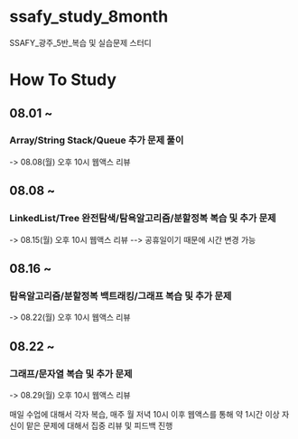 # ssafy_study_8month
SSAFY_광주_5반_복습 및 실습문제 스터디

# How To Study
## 08.01 ~
### Array/String Stack/Queue 추가 문제 풀이
-> 08.08(월) 오후 10시 웹액스 리뷰

## 08.08 ~
### LinkedList/Tree 완전탐색/탐욕알고리즘/분할정복 복습 및 추가 문제
-> 08.15(월) 오후 10시 웹액스 리뷰 --> 공휴일이기 때문에 시간 변경 가능

## 08.16 ~
### 탐욕알고리즘/분할정복 백트래킹/그래프 복습 및 추가 문제
-> 08.22(월) 오후 10시 웹액스 리뷰

## 08.22 ~
### 그래프/문자열 복습 및 추가 문제
-> 08.29(월) 오후 10시 웹액스 리뷰

매일 수업에 대해서 각자 복습, 매주 월 저녁 10시 이후 웹액스를 통해 약 1시간 이상 자신이 맡은 문제에 대해서 집중 리뷰 및 피드백 진행
